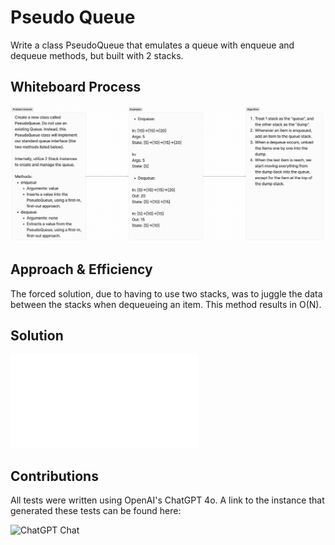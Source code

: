 # Pseudo Queue

Write a class PseudoQueue that emulates a queue with enqueue and dequeue methods, but built with 2 stacks.

## Whiteboard Process

![Whiteboard](./pseudo-queue.png)

## Approach & Efficiency

The forced solution, due to having to use two stacks, was to juggle the data between the stacks when dequeueing an item. This method results in O(N).

## Solution

![Code](./index.js)

## Contributions

All tests were written using OpenAI's ChatGPT 4o. A link to the instance that generated these tests can be found here:

![ChatGPT Chat](https://chat.openai.com/share/82cd7fe7-99da-4ca7-8104-e817bee9f50f)
